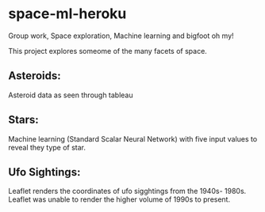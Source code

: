 # space-ml-heroku
Group work, Space exploration, Machine learning and bigfoot oh my!


This project explores someome of the many facets of space.

## Asteroids:

Asteroid data as seen through tableau


## Stars:

Machine learning (Standard Scalar Neural Network) with five input values to reveal they type of star.


## Ufo Sightings:

Leaflet renders the coordinates of ufo sigghtings from the 1940s- 1980s. Leaflet was unable to render the higher volume of 1990s to present.


